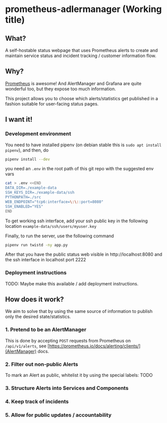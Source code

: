 # prometheus-adlermanager (Working title)

## What?

A self-hostable status webpage that uses Prometheus alerts to create and
maintain service status and incident tracking / customer information flow.

## Why?

[Prometheus](https://prometheus.io) is awesome!
And AlertManager and Grafana are quite wonderful too, but they expose
too much information.

This project allows you to choose which alerts/statistics get published in
a fashion suitable for user-facing status pages.

## I want it!

### Development environment

You need to have installed pipenv (on debian stable this is `sudo apt install pipenv`), and then, do

```sh
pipenv install --dev
```

you need an `.env` in the root path of this git repo with the suggested env vars

```sh
cat > .env <<END
DATA_DIR=./example-data
SSH_KEYS_DIR=./example-data/ssh
PYTHONPATH=./src
WEB_ENDPOINT="tcp6:interface=\:\::port=8080"
SSH_ENABLED="YES"
END
```

To get working ssh interface, add your ssh public key in the following location `example-data/ssh/users/myuser.key`

Finally, to run the server, use the following command

```sh
pipenv run twistd -ny app.py
```

After that you have the public status web visible in http://localhost:8080 and the ssh interface in localhost port 2222

### Deployment instructions

TODO: Maybe make this available / add deployment instructions.

## How does it work?

We aim to solve that by using the same source of information to publish
only the desired state/statistics.

### 1. Pretend to be an AlertManager

This is done by accepting `POST` requests from Prometheus on
`/api/v1/alerts`, see
[https://prometheus.io/docs/alerting/clients/](AlertManager) docs.

### 2. Filter out non-public Alerts

To mark an Alert as public, whitelist it by using the special labels:
TODO

### 3. Structure Alerts into Services and Components

### 4. Keep track of incidents

### 5. Allow for public updates / accountability
